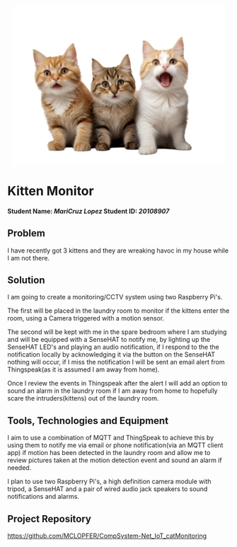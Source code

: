 <p align="center">
  <img src="images/three_kittens.png"/>
</p>

# Kitten Monitor
#### Student Name: *MariCruz Lopez*   Student ID: *20108907*

## Problem
I have recently got 3 kittens and they are wreaking havoc in my house while I am not there.

## Solution
I am going to create a monitoring/CCTV system using two Raspberry Pi's.

The first will be placed in the laundry room to monitor if the kittens enter the room, using a Camera triggered with a motion sensor.

The second will be kept with me in the spare bedroom where I am studying and will be equipped with a SenseHAT to notify me, by lighting up the SenseHAT LED's and playing an audio notification, if I respond to the the notification locally by acknowledging it via the button on the SenseHAT nothing will occur, if I miss the notification I will be sent an email alert from Thingspeak(as it is assumed I am away from home).

Once I review the events in Thingspeak after the alert I will add an option to sound an alarm in the laundry room if I am away from home to hopefully scare the intruders(kittens) out of the laundry room.

## Tools, Technologies and Equipment

I aim to use a combination of MQTT and ThingSpeak to achieve this by using them to notify me via email or phone notification(via an MQTT client app) if motion has been detected in the laundry room and allow me to review pictures taken at the motion detection event and sound an alarm if needed.

I plan to use two Raspberry Pi's, a high definition camera module with tripod, a SenseHAT and a pair of wired audio jack speakers to sound notifications and alarms.

## Project Repository
https://github.com/MCLOPFER/CompSystem-Net_IoT_catMonitoring

